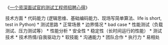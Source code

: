 

《[一个资深面试官的测试工程师招聘心得](http://www.360doc.com/content/13/0930/09/1751130_318119921.shtml)》


技术方面 
    * 代码能力 (逻辑思维、基础编码能力、现场写简单算法、life is short, test in Python)
    * 测试思路 
        * 正常场景
        * 边界情况
        * bad case
        * 性能测试（负载测试、压力测试等）
        * 性能分析
        * 安全性
        * 稳定性（长时间运行的性能）
    * 测试技术
    * 技术热情/自我驱动力
    * 软技能
        * 沟通能力
        * 团队合作
        * 执行力
        * 易相处
